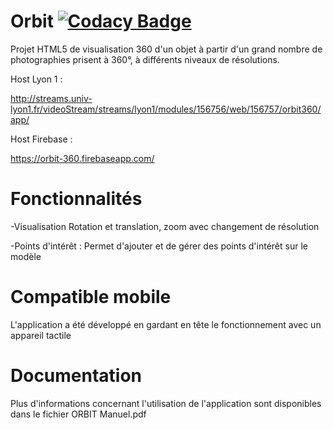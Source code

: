 

# Orbit [![Codacy Badge](https://api.codacy.com/project/badge/Grade/1314c96582d940ad9b025e63df68760e)](https://www.codacy.com/app/EISAWESOME/orbit-360?utm_source=github.com&amp;utm_medium=referral&amp;utm_content=EISAWESOME/orbit-360&amp;utm_campaign=Badge_Grade)
Projet HTML5 de visualisation 360 d'un objet à partir d'un grand nombre de photographies
prisent à 360°, à différents niveaux de résolutions.

Host Lyon 1 : 

http://streams.univ-lyon1.fr/videoStream/streams/lyon1/modules/156756/web/156757/orbit360/app/

Host Firebase :

https://orbit-360.firebaseapp.com/

# Fonctionnalités

-Visualisation 
Rotation et translation, zoom avec changement de résolution

-Points d'intérêt :
Permet d'ajouter et de gérer des points d'intérêt sur le modèle



# Compatible mobile

L'application a été développé en gardant en tête le fonctionnement avec un appareil tactile

# Documentation

Plus d'informations concernant l'utilisation de l'application sont disponibles dans le fichier ORBIT Manuel.pdf

